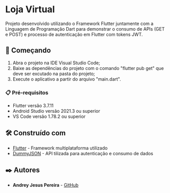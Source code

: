 # Loja Virtual

Projeto desenvolvido utilizando o Framework Flutter juntamente com a Linguagem de Programação Dart para demonstrar o consumo de APIs (GET e POST) e processo de autenticação em Flutter com tokens JWT.

## 🚀 Começando

1. Abra o projeto na IDE Visual Studio Code;
2. Baixe as dependências do projeto com o comando "flutter pub get" que deve ser excutado na pasta do projeto;
3. Execute o aplicativo a partir do arquivo "main.dart".


### 📋 Pré-requisitos

* Flutter versão 3.7.11
* Android Studio versão 2021.3 ou superior
* VS Code versão 1.78.2 ou superior


## 🛠️ Construído com

* [Flutter](https://docs.flutter.dev/get-started/install) - Framework multiplataforma utilizado
* [DummyJSON](https://dummyjson.com/) - API tilizada para autenticação e consumo de dados


## ✒️ Autores

* **Andrey Jesus Pereira** - [GitHub](https://github.com/AndreyJP)